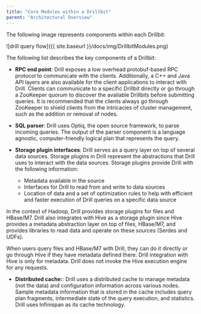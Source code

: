 ```yaml
---
title: "Core Modules within a Drillbit"
parent: "Architectural Overview"
---
```

The following image represents components within each Drillbit:

![drill query flow]({{ site.baseurl }}/docs/img/DrillbitModules.png)

The following list describes the key components of a Drillbit:

  * **RPC end point**: Drill exposes a low overhead protobuf-based RPC protocol to communicate with the clients. Additionally, a C++ and Java API layers are also available for the client applications to interact with Drill. Clients can communicate to a specific Drillbit directly or go through a ZooKeeper quorum to discover the available Drillbits before submitting queries. It is recommended that the clients always go through ZooKeeper to shield clients from the intricacies of cluster management, such as the addition or removal of nodes. 

  * **SQL parser**: Drill uses Optiq, the open source framework, to parse incoming queries. The output of the parser component is a language agnostic, computer-friendly logical plan that represents the query. 
  * **Storage plugin interfaces**: Drill serves as a query layer on top of several data sources. Storage plugins in Drill represent the abstractions that Drill uses to interact with the data sources. Storage plugins provide Drill with the following information:
    * Metadata available in the source
    * Interfaces for Drill to read from and write to data sources
    * Location of data and a set of optimization rules to help with efficient and faster execution of Drill queries on a specific data source 

In the context of Hadoop, Drill provides storage plugins for files and
HBase/M7. Drill also integrates with Hive as a storage plugin since Hive
provides a metadata abstraction layer on top of files, HBase/M7, and provides
libraries to read data and operate on these sources (Serdes and UDFs).

When users query files and HBase/M7 with Drill, they can do it directly or go
through Hive if they have metadata defined there. Drill integration with Hive
is only for metadata. Drill does not invoke the Hive execution engine for any
requests.

  * **Distributed cache:**: Drill uses a distributed cache to manage metadata (not the data) and configuration information across various nodes. Sample metadata information that is stored in the cache includes query plan fragments, intermediate state of the query execution, and statistics. Drill uses Infinispan as its cache technology.